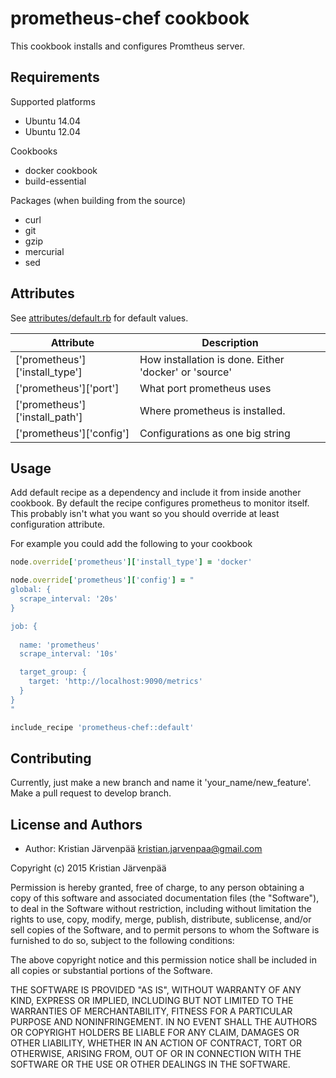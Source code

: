 prometheus-chef cookbook
========================
This cookbook installs and configures Promtheus server.


Requirements
------------

Supported platforms
  - Ubuntu 14.04
  - Ubuntu 12.04

Cookbooks
 - docker cookbook
 - build-essential 

Packages (when building from the source)
 - curl 
 - git
 - gzip
 - mercurial
 - sed


Attributes
----------
See <a href="https://github.com/OpenAcademyChefs/prometheus-chef/attributes/default">attributes/default.rb</a> for default values.</a>

Attribute  | Description
------------- | -------------
['prometheus']['install_type']  | How installation is done. Either 'docker' or 'source'
['prometheus']['port']  | What port prometheus uses
['prometheus']['install_path'] | Where prometheus is installed.
['prometheus']['config'] | Configurations as one big string

Usage
-----
Add default recipe as a dependency and include it from inside another cookbook.
By default the recipe configures prometheus to monitor itself.
This probably isn't what you want so you should override at least configuration attribute.

For example you could add the following to your cookbook
```ruby
node.override['prometheus']['install_type'] = 'docker'

node.override['prometheus']['config'] = "
global: {
  scrape_interval: '20s'     
}

job: {
  
  name: 'prometheus'
  scrape_interval: '10s'

  target_group: {
    target: 'http://localhost:9090/metrics'
  }
}
"

include_recipe 'prometheus-chef::default'
```

Contributing
------------
Currently, just make a new branch and name it 'your_name/new_feature'.
Make a pull request to develop branch.

License and Authors
-------------------

- Author: Kristian Järvenpää <kristian.jarvenpaa@gmail.com>

Copyright (c) 2015 Kristian Järvenpää

Permission is hereby granted, free of charge, to any person obtaining a copy
of this software and associated documentation files (the "Software"), to deal
in the Software without restriction, including without limitation the rights
to use, copy, modify, merge, publish, distribute, sublicense, and/or sell
copies of the Software, and to permit persons to whom the Software is
furnished to do so, subject to the following conditions:

The above copyright notice and this permission notice shall be included in all
copies or substantial portions of the Software.

THE SOFTWARE IS PROVIDED "AS IS", WITHOUT WARRANTY OF ANY KIND, EXPRESS OR
IMPLIED, INCLUDING BUT NOT LIMITED TO THE WARRANTIES OF MERCHANTABILITY,
FITNESS FOR A PARTICULAR PURPOSE AND NONINFRINGEMENT. IN NO EVENT SHALL THE
AUTHORS OR COPYRIGHT HOLDERS BE LIABLE FOR ANY CLAIM, DAMAGES OR OTHER
LIABILITY, WHETHER IN AN ACTION OF CONTRACT, TORT OR OTHERWISE, ARISING FROM,
OUT OF OR IN CONNECTION WITH THE SOFTWARE OR THE USE OR OTHER DEALINGS IN THE
SOFTWARE.
